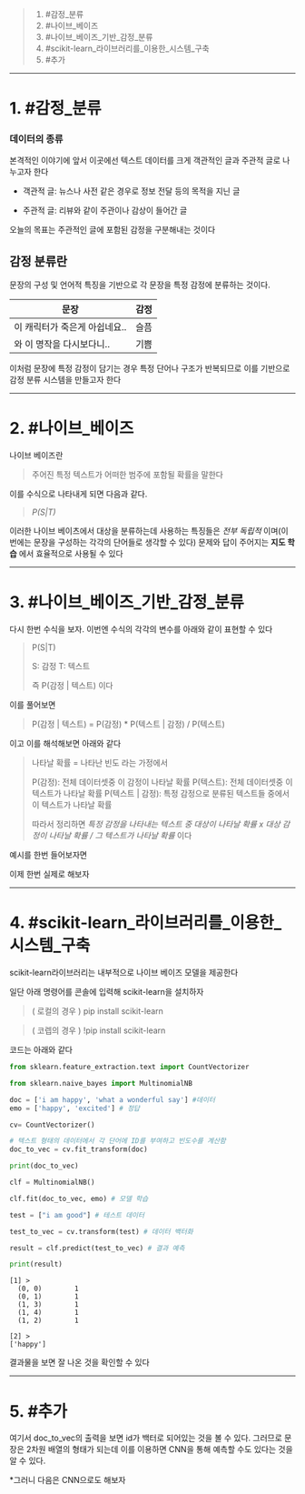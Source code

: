 
> 1. #감정_분류
> 2. #나이브_베이즈
> 3. #나이브_베이즈_기반_감정_분류
> 4. #scikit-learn_라이브러리를_이용한_시스템_구축
> 5. #추가

---
# 1. #감정_분류
### 데이터의 종류

본격적인 이야기에 앞서 이곳에선 텍스트 데이터를 크게 객관적인 글과 주관적 글로 나누고자 한다

- 객관적 글:
	뉴스나 사전 같은 경우로 정보 전달 등의 목적을 지닌 글

- 주관적 글:
	리뷰와 같이 주관이나 감상이 들어간 글

오늘의 목표는 주관적인 글에 포함된 감정을 구분해내는 것이다

## 감정 분류란
문장의 구성 및 언어적 특징을 기반으로 각 문장을 특정 감정에 분류하는 것이다.

| 문장 | 감정 |
| ----- | ----- |
| 이 캐릭터가 죽은게 아쉽네요.. | 슬픔 |
| 와 이 명작을 다시보다니.. | 기쁨 |

이처럼 문장에 특정 감정이 담기는 경우 특정 단어나 구조가 반복되므로 이를 기반으로 감정 분류 시스템을 만들고자 한다

---
# 2. #나이브_베이즈 

나이브 베이즈란
> 주어진 특정 텍스트가 어떠한 범주에 포함될 확률을 말한다

이를 수식으로 나타내게 되면 다음과 같다.
> _P(S|T)_ 
 
이러한 나이브 베이츠에서 대상을 분류하는데 사용하는 특징들은 _전부 독립적_ 이며(이번에는 문장을 구성하는 각각의 단어들로 생각할 수 있다) 문제와 답이 주어지는 **지도 학습** 에서 효율적으로 사용될 수 있다

----
# 3. #나이브_베이즈_기반_감정_분류 

다시 한번 수식을 보자. 이번엔 수식의 각각의 변수를 아래와 같이 표현할 수 있다
> P(S|T) 
> 
> S: 감정
> T: 텍스트
> 
> 즉 P(감정 | 텍스트) 이다

이를 풀어보면
> P(감정 | 텍스트) = P(감정) * P(텍스트 | 감정) / P(텍스트)

이고 이를 해석해보면 아래와 같다

>나타날 확률 = 나타난 빈도 라는 가정에서
>
>P(감정): 전체 데이터셋중 이 감정이 나타날 확률
>P(텍스트): 전체 데이터셋중 이 텍스트가 나타날 확률
>P(텍스트 | 감정): 특정 감정으로 분류된 텍스트들 중에서 이 텍스트가 나타날 확률
>
>따라서 정리하면 *특정 감정을 나타내는 텍스트 중 대상이 나타날 확률 x 대상 감정이 나타날 확률 /  그 텍스트가 나타날 확률*  이다

예시를 한번 들어보자면

이제 한번 실제로 해보자

---
# 4. #scikit-learn_라이브러리를_이용한_시스템_구축 

scikit-learn라이브러리는 내부적으로 나이브 베이즈 모델을 제공한다

일단 아래 명령어를 콘솔에 입력해 scikit-learn을 설치하자
>( 로컬의 경우 )
>pip install scikit-learn

>( 코렙의 경우 )
>!pip install scikit-learn

코드는 아래와 같다

```python
from sklearn.feature_extraction.text import CountVectorizer

from sklearn.naive_bayes import MultinomialNB

doc = ['i am happy', 'what a wonderful say'] #데이터
emo = ['happy', 'excited'] # 정답

cv= CountVectorizer()

# 텍스트 형태의 데이터에서 각 단어에 ID를 부여하고 빈도수를 계산함
doc_to_vec = cv.fit_transform(doc) 

print(doc_to_vec)

clf = MultinomialNB()

clf.fit(doc_to_vec, emo) # 모델 학습

test = ["i am good"] # 테스트 데이터

test_to_vec = cv.transform(test) # 데이터 백터화

result = clf.predict(test_to_vec) # 결과 예측

print(result)
```

```
[1] >
  (0, 0)        1
  (0, 1)        1
  (1, 3)        1
  (1, 4)        1
  (1, 2)        1

[2] >
['happy']
```
결과물을 보면 잘 나온 것을 확인할 수 있다

---
# 5. #추가 

여기서 doc_to_vec의 출력을 보면 id가 백터로 되어있는 것을 볼 수 있다.
그러므로 문장은 2차원 배열의 형태가 되는데 이를 이용하면 CNN을 통해 예측할 수도 있다는 것을 알 수 있다.

*그러니 다음은 CNN으로도 해보자
